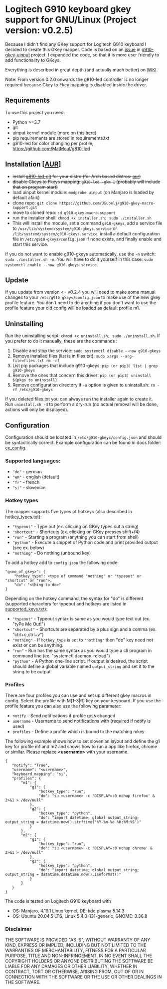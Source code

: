 # Logitech G910 keyboard gkey support for GNU/Linux (Project version: v0.2.5)

Because I didn't find any GKey support for Logitech G910 keyboard I decided to create this GKey mapper.
Code is based on an [issue](https://github.com/CReimer/g910-gkey-uinput/issues/3)
in [g910-gkey-uinput](https://github.com/CReimer/g910-gkey-uinput) project. I expanded the code, so that it is more 
user friendly to add functionality to GKeys.

Everything is described in great depth (and actually much better) on [WIKI](https://github.com/JSubelj/g910-gkey-macro-support/wiki).

Note: From version 0.2.0 onwards the g810-led controller is no longer required because Gkey to Fkey mapping is disabled inside the driver.

## Requirements

To use this project you need:
 - Python >=3.7
 - git
 - uinput kernel module (more on this [here](http://tjjr.fi/sw/python-uinput/#Usage))
 - pip requirements are stored in requirements.txt
 - g810-led for color changing per profile, https://github.com/MatMoul/g810-led
 
## Installation \[[AUR](https://aur.archlinux.org/packages/g910-gkeys-git/)\]
 - ~~install [g810-led-git](https://github.com/MatMoul/g810-led) for your distro (for Arch based distros: [aur](https://aur.archlinux.org/packages/g810-led-git/))~~
 - ~~disable Gkeys to Fkeys mapping: `g910-led -gkm 1` (probably will include that on program start)~~
 - load uinput kernel module: `modprobe uinput` (on Manjaro is loaded by default afaik) 
 - clone repo: `git clone https://github.com/JSubelj/g910-gkey-macro-support.git`
 - move to cloned repo: `cd g910-gkey-macro-support`
 - run the installer shell: `chmod +x installer.sh; sudo ./installer.sh`
 - This will install the module, set a command `g910-gkeys`, add a service file to `/usr/lib/systemd/system/g910-gkeys.service` or `/lib/systemd/system/g910-gkeys.service`, install a default configuration file in `/etc/g910-gkeys/config.json` if none exists, and finally enable and start this service.

If you do not want to enable g910-gkeys automatically, use the `-n` switch: `sudo ./installer.sh -n`. You will have to do it yourself in this case: `sudo systemctl enable --now g910-gkeys.service`.
 
## Update
 If you update from version <= v0.2.4 you will need to make some manual changes to your `/etc/g910-gkeys/config.json` to make use of the new gkey profile feature.
 You don't need to do anything if you don't want to use the profile feature your old config will be loaded as default profile m1.

## Uninstalling
Run the uninstalling script: `chmod +x uninstall.sh; sudo ./uninstall.sh`. If you prefer to do it manually, these are the commands :

 1. Disable and stop the service: `sudo systemctl disable --now g910-gkeys`
 2. Remove installed files (list is in files.txt): `sudo xargs --arg-file=files.txt rm -rf`
 3. List pip packages that include g910-gkeys: `pip (or pip3) list | grep g910-gkeys`
 4. Remove the ones that concern this driver: `pip (or pip3) uninstall ${pkgs to uninstall}`
 5. Remove configuration directory if `-a` option is given to uninstall.sh: `rm -rf /etc/g910-gkeys`

If you deleted files.txt you can always run the installer again to create it.   
Run `uninstall.sh -d` to perform a dry-run (no actual removal will be done, actions will only be displayed).

## Configuration
Configuration should be located in `/etc/g910-gkeys/config.json` and should be syntactically correct. Example 
configuration can be found in docs folder: [ex_config](docs/ex_config/ex_config.json). 

### Supported languages:
 * `"de"` - german
 * `"en"` - english (default)
 * `"fr"` - french
 * `"si"` - slovenian

### Hotkey types
The mapper supports five types of hotkeys (also described in [hotkey_types.txt](docs/hotkey_types.txt)):
 * `"typeout"` - Type out (ex. clicking on GKey types out a string)
 * `"shortcut"` - Shortcuts (ex. clicking on GKey presses shift+f4)
 * `"run"` - Starting a program (anything you can start from shell)
 * `"python"` - Execute a snippet of Python code and print provided output (see ex. below)
 * `"nothing"` - Do nothing (unbound key)

To add a hotkey add to `config.json` the following code:
```
"g<no_of_gkey>": {
    "hotkey_type": <type of command "nothing" or "typeout" or "shortcut" or "run">,
    "do": "<thing to do>"
}
```

Depending on the hotkey command, the syntax for "do" is different (supported characters for typeout and 
hotkeys are listed in [supported_keys.txt](docs/supported_keys.txt)):
 * `"typeout"` - Typeout syntax is same as you would type text out (ex. "tyPe Me Out!")
 * `"shortcut"` - Shortcuts are separated by a plus sign and a comma (ex. "ctrl+c,ctrl+v")
 * `"nothing"` - If `hotkey_type` is set to `"nothing"` then "do" key need not exist or can be anything.
 * `"run"` - Run has the same syntax as you would type a cli program in command line (ex. "systemctl daemon-reload")
 * `"python"` - A Python one-line script. If output is desired, the script should define a global variable named `output_string` and set it to the string to be output.

### Profiles
There are four profiles you can use and set up different gkey macros in config. Select the profile with M[1-3|R] key on your keyboard.
If you use the profile feature you can also use the following parameter:
 * `notify` - Send notifications if profile gets changed
 * `username` - Username to send notifications with (required if notify is used)
 * `profiles` - Define a profile which is bound to the matching mkey

The following example shows how to set slovenian layout and define the g1 key for profile m1 and m2 and shows how to run a app like firefox, chrome or similar. Please replace **\<username\>** with your username.
 ```
{
    "notify": "True",
    "username": "<username>",
    "keyboard_mapping": "si",
    "profiles": {
        "m1": {
            "g1": {
                "hotkey_type": "run",
                "do": "su <username> -c 'DISPLAY=:0 nohup firefox' & 2>&1 > /dev/null"
            },
            "g2": {
                "hotkey_type": "python",
                "do": "import datetime; global output_string; output_string = datetime.now().strftime('%Y-%m-%d %H:%M:%S')"
            }
        },
        "m2": {
            "g1": {
                "hotkey_type": "run",
                "do": "su <username> -c 'DISPLAY=:0 nohup chrome' & 2>&1 > /dev/null"
            },
            "g2": {
                "hotkey_type": "python",
                "do": "import datetime; global output_string; output_string = datetime.datetime.now().isoformat()"
            }
        }
    }
}
 ```

The code is tested on Logitech G910 keyboard with
- OS: Manjaro, 4.19.1 Linux kernel, DE: kde plasma 5.14.3
- OS: Ubuntu 20.04.5 LTS, Linux 5.4.0-131-generic, GNOME: 3.36.8

### Disclaimer
THE SOFTWARE IS PROVIDED "AS IS", WITHOUT WARRANTY OF ANY KIND, EXPRESS OR IMPLIED, 
INCLUDING BUT NOT LIMITED TO THE WARRANTIES OF MERCHANTABILITY, 
FITNESS FOR A PARTICULAR PURPOSE, TITLE AND NON-INFRINGEMENT. 
IN NO EVENT SHALL THE COPYRIGHT HOLDERS OR ANYONE DISTRIBUTING THE SOFTWARE 
BE LIABLE FOR ANY DAMAGES OR OTHER LIABILITY, WHETHER IN CONTRACT, TORT OR OTHERWISE, 
ARISING FROM, OUT OF OR IN CONNECTION WITH THE SOFTWARE OR THE USE OR OTHER DEALINGS 
IN THE SOFTWARE.
